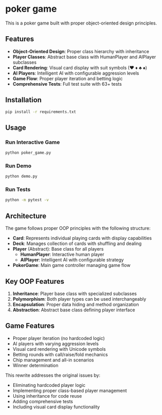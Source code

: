 poker game
========

This is a poker game built with proper object-oriented design principles.

## Features

- **Object-Oriented Design**: Proper class hierarchy with inheritance
- **Player Classes**: Abstract base class with HumanPlayer and AIPlayer subclasses
- **Card Rendering**: Visual card display with suit symbols (♥ ♦ ♣ ♠)
- **AI Players**: Intelligent AI with configurable aggression levels
- **Game Flow**: Proper player iteration and betting logic
- **Comprehensive Tests**: Full test suite with 63+ tests

## Installation

```bash
pip install -r requirements.txt
```

## Usage

### Run Interactive Game
```bash
python poker_game.py
```

### Run Demo
```bash
python demo.py
```

### Run Tests
```bash
python -m pytest -v
```

## Architecture

The game follows proper OOP principles with the following structure:

- **Card**: Represents individual playing cards with display capabilities
- **Deck**: Manages collection of cards with shuffling and dealing
- **Player** (Abstract): Base class for all players
  - **HumanPlayer**: Interactive human player
  - **AIPlayer**: Intelligent AI with configurable strategy
- **PokerGame**: Main game controller managing game flow

## Key OOP Features

1. **Inheritance**: Player base class with specialized subclasses
2. **Polymorphism**: Both player types can be used interchangeably
3. **Encapsulation**: Proper data hiding and method organization
4. **Abstraction**: Abstract base class defining player interface

## Game Features

- Proper player iteration (no hardcoded logic)
- AI players with varying aggression levels
- Visual card rendering with Unicode symbols
- Betting rounds with call/raise/fold mechanics
- Chip management and all-in scenarios
- Winner determination

This rewrite addresses the original issues by:
- Eliminating hardcoded player logic
- Implementing proper class-based player management
- Using inheritance for code reuse
- Adding comprehensive tests
- Including visual card display functionality 